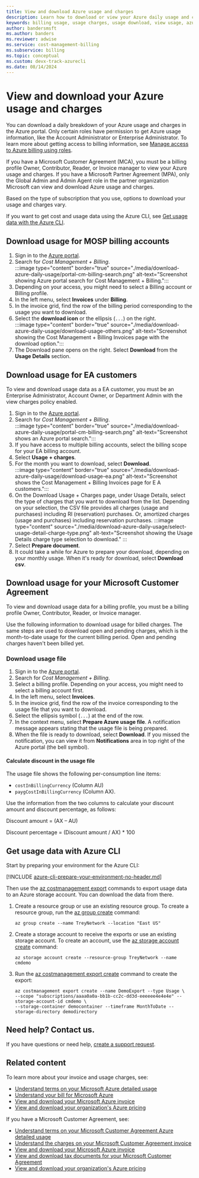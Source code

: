 ```yaml
---
title: View and download Azure usage and charges
description: Learn how to download or view your Azure daily usage and charges, and see other available resources.
keywords: billing usage, usage charges, usage download, view usage, azure invoice, azure usage
author: bandersmsft
ms.author: banders
ms.reviewer: adwise
ms.service: cost-management-billing
ms.subservice: billing
ms.topic: conceptual
ms.custom: devx-track-azurecli
ms.date: 08/14/2024
---
```


# View and download your Azure usage and charges

You can download a daily breakdown of your Azure usage and charges in the Azure portal. Only certain roles have permission to get Azure usage information, like the Account Administrator or Enterprise Administrator. To learn more about getting access to billing information, see [Manage access to Azure billing using roles](../manage/manage-billing-access.md).

If you have a Microsoft Customer Agreement (MCA), you must be a billing profile Owner, Contributor, Reader, or Invoice manager to view your Azure usage and charges. If you have a Microsoft Partner Agreement (MPA), only the Global Admin and Admin Agent role in the partner organization Microsoft can view and download Azure usage and charges.

Based on the type of subscription that you use, options to download your usage and charges vary.

If you want to get cost and usage data using the Azure CLI, see [Get usage data with the Azure CLI](../automate/get-usage-data-azure-cli.md).

## Download usage for MOSP billing accounts

1. Sign in to the [Azure portal](https://portal.azure.com).
1. Search for *Cost Management + Billing*.  
    :::image type="content" border="true" source="./media/download-azure-daily-usage/portal-cm-billing-search.png" alt-text="Screenshot showing Azure portal search for Cost Management + Billing.":::
1. Depending on your access, you might need to select a Billing account or Billing profile.
1. In the left menu, select **Invoices** under **Billing**.
1. In the invoice grid, find the row of the billing period corresponding to the usage you want to download.
1. Select the **download icon** or the ellipsis (`...`) on the right.  
  :::image type="content" border="true" source="./media/download-azure-daily-usage/download-usage-others.png" alt-text="Screenshot showing the Cost Management + Billing Invoices page with the download option.":::  
1. The Download pane opens on the right. Select **Download** from the **Usage Details** section.  

## Download usage for EA customers

To view and download usage data as a EA customer, you must be an Enterprise Administrator, Account Owner, or Department Admin with the view charges policy enabled.

1. Sign in to the [Azure portal](https://portal.azure.com).
1. Search for *Cost Management + Billing*.  
    :::image type="content" border="true" source="./media/download-azure-daily-usage/portal-cm-billing-search.png" alt-text="Screenshot shows an Azure portal search.":::
1. If you have access to multiple billing accounts, select the billing scope for your EA billing account.
1. Select **Usage + charges**.
1. For the month you want to download, select **Download**.  
    :::image type="content" border="true" source="./media/download-azure-daily-usage/download-usage-ea.png" alt-text="Screenshot shows the Cost Management + Billing Invoices page for E A customers.":::
1. On the Download Usage + Charges page, under Usage Details, select the type of charges that you want to download from the list. Depending on your selection, the CSV file provides all charges (usage and purchases) including RI (reservation) purchases. Or, amortized charges (usage and purchases) including reservation purchases. 
    :::image type="content" source="./media/download-azure-daily-usage/select-usage-detail-charge-type.png" alt-text="Screenshot showing the Usage Details charge type selection to download." :::
1. Select **Prepare document**.
1.  It could take a while for Azure to prepare your download, depending on your monthly usage. When it's ready for download, select **Download csv**.

## Download usage for your Microsoft Customer Agreement

To view and download usage data for a billing profile, you must be a billing profile Owner, Contributor, Reader, or Invoice manager.

Use the following information to download usage for billed charges. The same steps are used to download open and pending charges, which is the month-to-date usage for the current billing period. Open and pending charges haven't been billed yet.

### Download usage file

1. Sign in to the [Azure portal](https://portal.azure.com).
1. Search for *Cost Management + Billing*.
1. Select a billing profile. Depending on your access, you might need to select a billing account first.
1. In the left menu, select **Invoices**.
1. In the invoice grid, find the row of the invoice corresponding to the usage file that you want to download.
1. Select the ellipsis symbol (`...`) at the end of the row.
1. In the context menu, select **Prepare Azure usage file**. A notification message appears stating that the usage file is being prepared.
1. When the file is ready to download, select **Download**. If you missed the notification, you can view it from **Notifications** area in top right of the Azure portal (the bell symbol).

#### Calculate discount in the usage file

The usage file shows the following per-consumption line items:

- `costInBillingCurrency` (Column AU)
- `paygCostInBillingCurrency` (Column AX).

Use the information from the two columns to calculate your discount amount and discount percentage, as follows:

Discount amount = (AX – AU)

Discount percentage = (Discount amount / AX) * 100

## Get usage data with Azure CLI

Start by preparing your environment for the Azure CLI:

[!INCLUDE [azure-cli-prepare-your-environment-no-header.md](~/reusable-content/azure-cli/azure-cli-prepare-your-environment-no-header.md)]

Then use the [az costmanagement export](/cli/azure/costmanagement/export) commands to export usage data to an Azure storage account. You can download the data from there.

1. Create a resource group or use an existing resource group. To create a resource group, run the [az group create](/cli/azure/group#az-group-create) command:

   ```azurecli
   az group create --name TreyNetwork --location "East US"
   ```

1. Create a storage account to receive the exports or use an existing storage account. To create an account, use the [az storage account create](/cli/azure/storage/account#az-storage-account-create) command:

   ```azurecli
   az storage account create --resource-group TreyNetwork --name cmdemo
   ```

1. Run the [az costmanagement export create](/cli/azure/costmanagement/export#az-costmanagement-export-create) command to create the export:

   ```azurecli
   az costmanagement export create --name DemoExport --type Usage \
   --scope "subscriptions/aaaa0a0a-bb1b-cc2c-dd3d-eeeeee4e4e4e" --storage-account-id cmdemo \
   --storage-container democontainer --timeframe MonthToDate --storage-directory demodirectory
   ```

## Need help? Contact us.

If you have questions or need help, [create a support request](https://go.microsoft.com/fwlink/?linkid=2083458).

## Related content

To learn more about your invoice and usage charges, see:

- [Understand terms on your Microsoft Azure detailed usage](understand-usage.md)
- [Understand your bill for Microsoft Azure](review-individual-bill.md)
- [View and download your Microsoft Azure invoice](download-azure-invoice.md)
- [View and download your organization's Azure pricing](../manage/ea-pricing.md)

If you have a Microsoft Customer Agreement, see:

- [Understand terms on your Microsoft Customer Agreement Azure detailed usage](mca-understand-your-usage.md)
- [Understand the charges on your Microsoft Customer Agreement invoice](review-customer-agreement-bill.md)
- [View and download your Microsoft Azure invoice](download-azure-invoice.md)
- [View and download tax documents for your Microsoft Customer Agreement](mca-download-tax-document.md)
- [View and download your organization's Azure pricing](../manage/ea-pricing.md)
